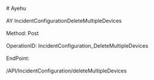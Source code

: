 <br>#     Ayehu</br>
<br>AY IncidentConfigurationDeleteMultipleDevices</br>
<br>Method: Post</br>
<br>OperationID: IncidentConfiguration_DeleteMultipleDevices</br>
<br>EndPoint:</br>
<br>/API/IncidentConfiguration/deleteMultipleDevices</br>
